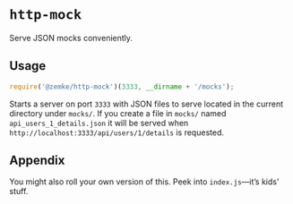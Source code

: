 # `http-mock`

Serve JSON mocks conveniently.

## Usage

```js
require('@zemke/http-mock')(3333, __dirname + '/mocks');
```

Starts a server on port `3333` with JSON files to serve located in the current directory under `mocks/`.
If you create a file in `mocks/` named `api_users_1_details.json` it will be served when `http://localhost:3333/api/users/1/details` is requested.

## Appendix

You might also roll your own version of this. Peek into `index.js`—it’s kids’ stuff.
